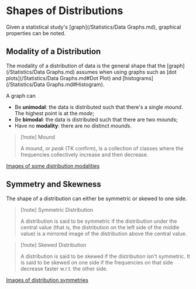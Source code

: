 # Shapes of Distributions

Given a statistical study's [graph](/Statistics/Data Graphs.md), graphical properties can be noted.

## Modality of a Distribution

The modality of a distribution of data is the general shape that the [graph](/Statistics/Data Graphs.md) assumes when using graphs such as [dot plots](/Statistics/Data Graphs.md#Dot Plot) and [histograms](/Statistics/Data Graphs.md#Histogram).

A graph can

- Be **unimodal**: the data is distributed such that there's a single *mound*. The highest point is at the *mode*;
- Be **bimodal**: the data is distributed such that there are two *mounds*;
- Have no **modality**:  there are no distinct *mounds*.

> [!note] Mound
> 
> A mound, or *peak* (TK confirm), is a collection of classes where the frequencies collectively increase and then decrease.

[Images of some distribution modalities](?TK)

## Symmetry and Skewness

The shape of a distribution can either be symmetric or skewed to one side.

> [!note] Symmetric Distribution
> 
> A distribution is said to be symmetric if the distribution under the central value (that is, the distribution on the left side of the middle value) is a mirrored image of the distribution above the central value.

> [!note] Skewed Distribution
> 
> A distribution is said to be skewed if the distribution isn't symmetric. It is said to be skewed on one side if the frequencies on that side decrease faster w.r.t. the other side.

[Images of distribution symmetries](?TK)


